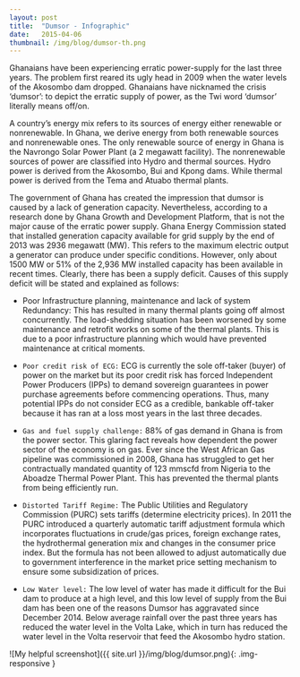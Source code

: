 ```yaml
---
layout: post 
title:  "Dumsor - Infographic"
date:   2015-04-06 
thumbnail: /img/blog/dumsor-th.png
---
```


Ghanaians have been experiencing erratic power-supply for the last three years. The problem first reared its ugly head in 2009 when the water levels of the Akosombo dam dropped. Ghanaians have nicknamed the crisis ‘dumsor’: to depict the erratic supply of power, as the Twi word ‘dumsor’ literally means off/on. 


A country’s energy mix refers to its sources of energy either renewable or nonrenewable. In Ghana, we derive energy from both renewable sources and nonrenewable ones. The only renewable source of energy in Ghana is the Navrongo Solar Power Plant (a 2 megawatt facility). The nonrenewable sources of power are  classified into Hydro and thermal sources. Hydro power is derived from the Akosombo, Bui and Kpong dams. While thermal power is derived from the Tema and Atuabo thermal plants.


The government of Ghana has created the impression that dumsor is caused by a lack of generation capacity. Nevertheless, according to a research done by Ghana Growth and Development Platform, that is not the major cause of the erratic power supply. Ghana Energy Commission stated that installed generation capacity available for grid supply by the end of 2013 was 2936 megawatt (MW). This refers to the maximum electric output a generator can produce under specific conditions. However, only about 1500 MW or 51% of the 2,936 MW installed capacity has been available in recent times. Clearly, there has been a supply deficit. Causes of this supply deficit will be stated and explained as follows:
* Poor Infrastructure planning, maintenance and lack of system Redundancy: This has resulted in many thermal plants going off almost concurrently. The load-shedding situation has been worsened by some maintenance and retrofit works on some of the thermal plants. This is due to a poor infrastructure planning which would have prevented maintenance at critical moments.


* `Poor credit risk of ECG:` ECG is currently the sole off-taker (buyer) of power on the market but its poor credit risk has forced Independent Power Producers (IPPs) to demand sovereign guarantees in power purchase agreements before commencing operations.  Thus, many potential IPPs do not consider ECG as a credible, bankable off-taker because it has ran at a loss most years in the last three decades.


* `Gas and fuel supply challenge:` 88% of gas demand in Ghana is from the power sector. This glaring fact reveals how dependent the power sector of the economy is on gas. Ever since the West African Gas pipeline was commissioned in 2008, Ghana has struggled to get her contractually mandated quantity of 123 mmscfd from Nigeria to the Aboadze Thermal Power Plant. This has prevented the thermal plants from being efficiently run.


* `Distorted Tariff Regime:` The Public Utilities and Regulatory Commission (PURC) sets tariffs (determine electricity prices). In 2011 the PURC introduced a quarterly automatic tariff adjustment formula which incorporates fluctuations in crude/gas prices, foreign exchange rates, the hydrothermal generation mix and changes in the consumer price index. But the formula has not been allowed to adjust automatically due to government interference in the market price setting mechanism to ensure some subsidization of prices.


* `Low Water level:` The low level of water has made it difficult for the Bui dam to produce at a high level, and this low level of supply from the Bui dam has been one of the reasons Dumsor has aggravated since December 2014. Below average rainfall over the past three years has reduced the water level in the Volta Lake, which in turn has reduced the water level in the Volta reservoir that feed the Akosombo hydro station. 



![My helpful screenshot]({{ site.url }}/img/blog/dumsor.png){: .img-responsive }


